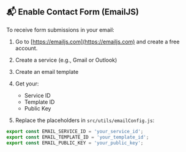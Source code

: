 ## 📬 Enable Contact Form (EmailJS)

To receive form submissions in your email:

1. Go to [https://emailjs.com](https://emailjs.com) and create a free account.
2. Create a service (e.g., Gmail or Outlook)
3. Create an email template
4. Get your:
   - Service ID
   - Template ID
   - Public Key

5. Replace the placeholders in `src/utils/emailConfig.js`:

```js
export const EMAIL_SERVICE_ID = 'your_service_id';
export const EMAIL_TEMPLATE_ID = 'your_template_id';
export const EMAIL_PUBLIC_KEY = 'your_public_key';
